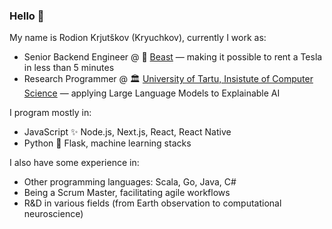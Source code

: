### Hello 👋

My name is Rodion Krjutškov (Kryuchkov), currently I work as:
- Senior Backend Engineer @ 🚙 [Beast](https://beast.rent/) &mdash; making it possible to rent a Tesla in less than 5 minutes
- Research Programmer @ 🏛️ [University of Tartu, Insistute of Computer Science](https://cs.ut.ee/en) &mdash; applying Large Language Models to Explainable AI

I program mostly in:
- JavaScript ✨ Node.js, Next.js, React, React Native
- Python 🐍 Flask, machine learning stacks

I also have some experience in:
- Other programming languages: Scala, Go, Java, C#
- Being a Scrum Master, facilitating agile workflows
- R&D in various fields (from Earth observation to computational neuroscience)

<!--
**krkv/krkv** is a ✨ _special_ ✨ repository because its `README.md` (this file) appears on your GitHub profile.

Here are some ideas to get you started:

- 🔭 I’m currently working on ...
- 🌱 I’m currently learning ...
- 👯 I’m looking to collaborate on ...
- 🤔 I’m looking for help with ...
- 💬 Ask me about ...
- 📫 How to reach me: ...
- 😄 Pronouns: ...
- ⚡ Fun fact: ...
-->

